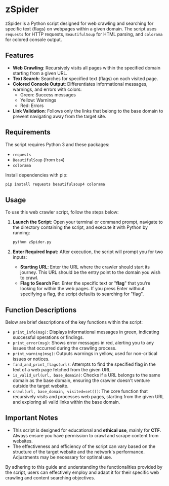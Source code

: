 # zSpider

zSpider is a Python script designed for web crawling and searching for specific text (flags) on webpages within a given domain. The script uses `requests` for HTTP requests, `BeautifulSoup` for HTML parsing, and `colorama` for colored console output.

## Features

- **Web Crawling**: Recursively visits all pages within the specified domain starting from a given URL.
- **Text Search**: Searches for specified text (flags) on each visited page.
- **Colored Console Output**: Differentiates informational messages, warnings, and errors with colors:
  - Green: Success messages
  - Yellow: Warnings
  - Red: Errors
- **Link Validation**: Follows only the links that belong to the base domain to prevent navigating away from the target site.

## Requirements

The script requires Python 3 and these packages:
- `requests`
- `BeautifulSoup` (from `bs4`)
- `colorama`

Install dependencies with pip:
```bash
pip install requests beautifulsoup4 colorama
```
## Usage

To use this web crawler script, follow the steps below:

1. **Launch the Script**: 
   Open your terminal or command prompt, navigate to the directory containing the script, and execute it with Python by running:
	  ```sh
   python zSpider.py
	```
2.	**Enter Required Input:**
	After execution, the script will prompt you for two inputs:

	-   **Starting URL**: Enter the URL where the crawler should start its journey. This URL should be the entry point to the domain you wish to crawl.
	-   **Flag to Search For**: Enter the specific text or "**flag**" that you're looking for within the web pages. If you press Enter without specifying a flag, the script defaults to searching for "flag".

## Function Descriptions

Below are brief descriptions of the key functions within the script:

-   `print_info(msg)`: Displays informational messages in green, indicating successful operations or findings.
-   `print_error(msg)`: Shows error messages in red, alerting you to any issues that occurred during the crawling process.
-   `print_warning(msg)`: Outputs warnings in yellow, used for non-critical issues or notices.
-   `find_and_print_flags(url)`: Attempts to find the specified flag in the text of a web page fetched from the given URL.
-   `is_valid_url(url, base_domain)`: Checks if a URL belongs to the same domain as the base domain, ensuring the crawler doesn't venture outside the target website.
-   `crawl(url, base_domain, visited=set())`: The core function that recursively visits and processes web pages, starting from the given URL and exploring all valid links within the base domain.

## Important Notes

-   This script is designed for educational and **ethical use**, mainly for **CTF**. Always ensure you have permission to crawl and scrape content from websites.
-   The effectiveness and efficiency of the script can vary based on the structure of the target website and the network's performance. Adjustments may be necessary for optimal use.

By adhering to this guide and understanding the functionalities provided by the script, users can effectively employ and adapt it for their specific web crawling and content searching objectives.
